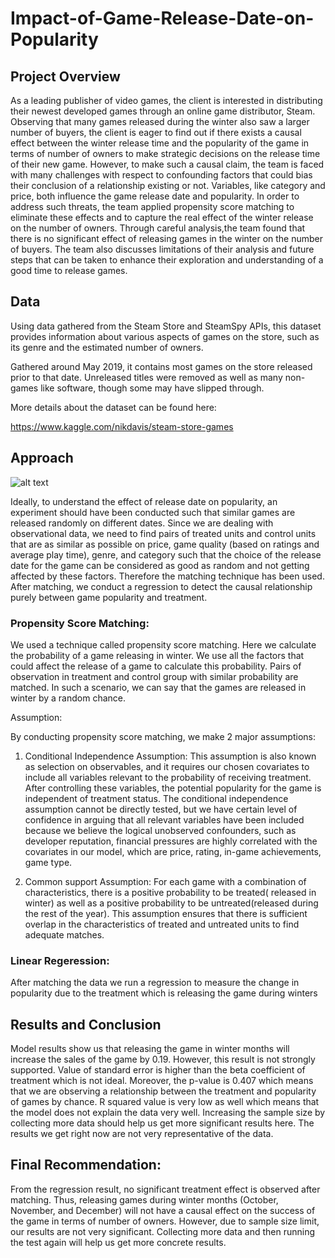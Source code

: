 # Impact-of-Game-Release-Date-on-Popularity

## Project Overview

As a leading publisher of video games, the client is interested in distributing their newest developed games through an online game distributor, Steam. Observing that many games released during the winter also saw a larger number of buyers, the client is eager to find out if there exists a causal effect between the winter release time and the popularity of the game in terms of number of owners to make strategic decisions on the release time of their new game. However, to make such a causal claim, the team is faced with many challenges with respect to confounding factors that could bias their conclusion of a relationship existing or not. Variables, like category and price, both influence the game release date and popularity. In order to address such threats, the team applied propensity score matching to eliminate these effects and to capture the real effect of the winter release on the number of owners. Through careful analysis,the team found that there is no significant effect of releasing games in the winter on the number of buyers. The team also discusses limitations of their analysis and future steps that can be taken to enhance their exploration and understanding of a good time to release games.

## Data 

Using data gathered from the Steam Store and SteamSpy APIs, this dataset provides information about various aspects of games on the store, such as its genre and the estimated number of owners.

Gathered around May 2019, it contains most games on the store released prior to that date. Unreleased titles were removed as well as many non-games like software, though some may have slipped through.

More details about the dataset can be found here:

https://www.kaggle.com/nikdavis/steam-store-games

## Approach

![alt text](https://github.com/isuhail/Impact-of-Game-Release-Date-on-Popularity/blob/Methodology.png?raw=true)

Ideally, to understand the effect of release date on popularity, an experiment should have been  conducted such that similar games are released randomly on different dates. Since we are dealing with observational data, we need to find pairs of treated units and control units that are as similar as possible on  price, game quality (based on ratings and average play time), genre, and category such that the choice of the release date for the game can be considered as good as random and not getting affected by these factors. Therefore the matching technique has been used. After matching, we conduct a regression to detect the causal relationship purely between game popularity and treatment. 

### Propensity Score Matching:

We used a technique called propensity score matching. Here we calculate the probability of a game releasing in winter. We use all the factors that could affect the release of a game  to calculate this probability.  Pairs of observation in treatment and control group with similar probability are matched. In such a scenario, we can say that the games are released in winter by a random chance. 

Assumption:

By conducting propensity score matching, we make 2 major assumptions:
1. Conditional Independence Assumption: 
This assumption is also known as selection on observables, and it requires our chosen covariates to include all variables relevant to the probability of receiving treatment. After controlling these variables, the potential popularity for the game is independent of treatment status.
The conditional independence assumption cannot be directly tested, but we have certain level of confidence in arguing that all relevant variables have been included because we believe the logical unobserved confounders, such as developer reputation, financial pressures are highly correlated with the covariates in our model, which are price, rating, in-game achievements, game type.

2. Common support Assumption: 
For each game with a combination of characteristics, there is a positive probability to be treated( released in winter) as well as a positive probability to be untreated(released during the rest of the year). This assumption ensures that there is sufficient overlap in the characteristics of treated and untreated units to find adequate matches.

### Linear Regeression:

After matching the data we run a regression to measure the change in popularity due to the treatment which is releasing the game during winters

## Results and Conclusion

Model results show us that releasing the game in winter months will increase the sales of the game by 0.19. However, this result is not strongly supported. Value of standard error is higher than the beta coefficient of treatment which is not ideal. Moreover, the p-value is 0.407 which means that we are observing a relationship between the treatment and popularity of games by chance. R squared value is very low as well which means that the model does not explain the data very well.
Increasing the sample size by collecting more data should help us get more significant results here. The results we get right now are not very representative of the data. 


## Final Recommendation:
From the regression result, no significant treatment effect is observed after matching. Thus, releasing games during winter months (October, November, and December) will not have a causal effect on the success of the game in terms of number of owners. However, due to sample size limit, our results are not very significant. Collecting more data and then running the test again will help us get more concrete results.


